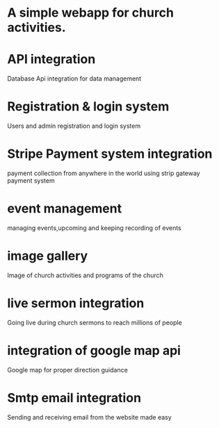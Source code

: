 
# A simple webapp for  church activities.
# API integration
  Database Api integration for data management
# Registration & login system 
  Users and admin registration and login system
# Stripe Payment system integration
  payment collection from anywhere in the world using strip gateway payment system
# event management
   managing events,upcoming and keeping recording of events
# image gallery
   Image of church activities and programs of the church
# live sermon integration
  Going live during church sermons to reach millions of people
# integration of google map api
   Google map for proper direction guidance 
# Smtp email integration 
  Sending and receiving email from the website made easy
